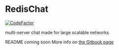 # RedisChat
[![CodeFactor](https://www.codefactor.io/repository/github/emibergo02/redischat/badge)](https://www.codefactor.io/repository/github/emibergo02/redischat)

multi-server chat made for large scalable networks

README coming soon
More info on [the Gitbook page](https://emibergo.gitbook.io/redischat/)
